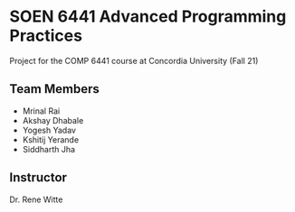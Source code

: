 # SOEN 6441 Advanced Programming Practices
Project for the COMP 6441 course at Concordia University (Fall 21)

## Team Members

- Mrinal Rai
- Akshay Dhabale
- Yogesh Yadav
- Kshitij Yerande
- Siddharth Jha

## Instructor
Dr. Rene Witte

